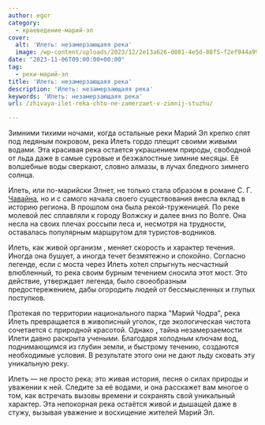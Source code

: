```yaml
---
author: egor
category:
  - краеведение-марий-эл
cover:
  alt: 'Илеть: незамерзающаяя река'
  image: /wp-content/uploads/2023/12/2e13a626-d081-4e5d-88f5-f2ef944a99b4.jpg
date: "2023-11-06T09:00:00+00:00"
tag:
  - реки-марий-эл
title: 'Илеть: незамерзающаяя река'
description: 'Илеть: незамерзающаяя река'
keywords: 'Илеть: незамерзающаяя река'
url: /zhivaya-ilet-reka-chto-ne-zamerzaet-v-zimnij-stuzhu/

---
```

Зимними тихими ночами, когда остальные реки Марий Эл крепко спят под ледяным покровом, река Илеть гордо плещит своими живыми водами. Эта красивая река остается украшением природы, свободной от льда даже в самые суровые и безжалостные зимние месяцы. Её волшебные воды сверкают, словно алмазы, в лучах бледного зимнего солнца.

Илеть, или по-марийски Элнет, не только стала образом в романе С. Г. [Чавайна](/tag/biblioteka-chavajna/), но и с самого начала своего существования внесла вклад в историю региона. В прошлом она была рекой-труженицей. По реке молевой лес сплавляли к городу Волжску и далее вниз по Волге. Она несла на своих плечах россыпи леса и, несмотря на трудности, оставалась популярным маршрутом для туристов-водников.

Илеть, как живой организм , меняет скорость и характер течения. Иногда она бушует, а иногда течет безмятежно и спокойно. Согласно легенде, если с моста через Илеть хотел спрыгнуть несчастный влюбленный, то река своим бурным течением сносила этот мост. Это действие, утверждает легенда, было своеобразным предостережением, дабы огородить людей от бессмысленных и глупых поступков.

Протекая по территории национального парка "Марий Чодра", река Илеть превращается в живописный уголок, где экологическая чистота сочетается с природной красотой. Однако **,** тайна незамерзаемости Илети давно раскрыта учеными. Благодаря холодным ключам вод, поднимающимся из глубин земли, и быстрому течению, создаются необходимые условия. В результате этого они не дают льду сковать эту уникальную реку.

Илеть — не просто река; это живая история, песня о силах природы и уважении к ней. Следите за её водами, и она расскажет вам многое о том, как встречать вызовы времени и сохранять свой уникальный характер. Эта непокорная река остаётся живой и дышащей даже в стужу, вызывая уважение и восхищение жителей Марий Эл.
